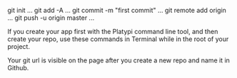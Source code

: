 git init
...
git add -A
...
git commit -m "first commit"
...
git remote add origin <YOUR GIT URL from page>
...
git push -u origin master
...

If you create your app first with the Platypi command line tool, and then create your repo,
use these commands in Terminal while in the root of your project.

Your git url is visible on the page after you create a new repo and name it in Github.